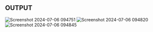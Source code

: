 ## OUTPUT
![Screenshot 2024-07-06 094751](https://github.com/mugil24/ES6-Javascript/assets/145928968/2ab54607-e5df-496d-85d1-761a547a407b)
![Screenshot 2024-07-06 094820](https://github.com/mugil24/ES6-Javascript/assets/145928968/51643073-c4f6-490b-8fae-feeb6800d2bf)
![Screenshot 2024-07-06 094845](https://github.com/mugil24/ES6-Javascript/assets/145928968/1ee1d75e-d950-42c6-8312-22e078151ecc)
